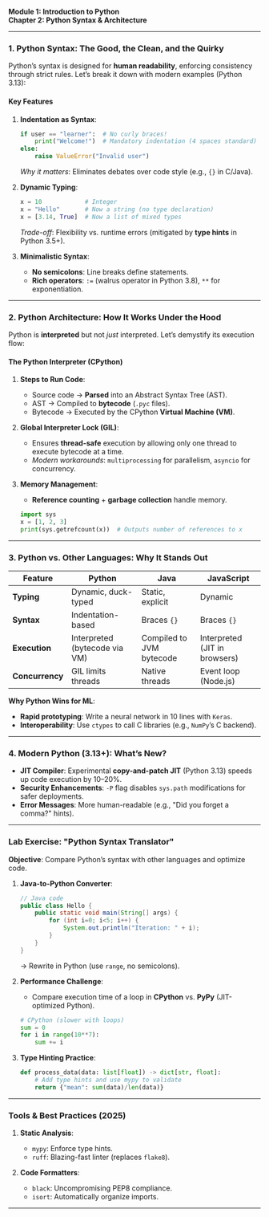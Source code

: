**Module 1: Introduction to Python**  
**Chapter 2: Python Syntax & Architecture**  

---

### **1. Python Syntax: The Good, the Clean, and the Quirky**  
Python’s syntax is designed for **human readability**, enforcing consistency through strict rules. Let’s break it down with modern examples (Python 3.13):  

#### **Key Features**  
1. **Indentation as Syntax**:  
   ```python
   if user == "learner":  # No curly braces!
       print("Welcome!")  # Mandatory indentation (4 spaces standard)
   else:
       raise ValueError("Invalid user")
   ```  
   *Why it matters*: Eliminates debates over code style (e.g., `{}` in C/Java).  

2. **Dynamic Typing**:  
   ```python
   x = 10            # Integer
   x = "Hello"       # Now a string (no type declaration)
   x = [3.14, True]  # Now a list of mixed types
   ```  
   *Trade-off*: Flexibility vs. runtime errors (mitigated by **type hints** in Python 3.5+).  

3. **Minimalistic Syntax**:  
   - **No semicolons**: Line breaks define statements.  
   - **Rich operators**: `:=` (walrus operator in Python 3.8), `**` for exponentiation.  

---

### **2. Python Architecture: How It Works Under the Hood**  
Python is **interpreted** but not *just* interpreted. Let’s demystify its execution flow:  

#### **The Python Interpreter (CPython)**  
1. **Steps to Run Code**:  
   - Source code → **Parsed** into an Abstract Syntax Tree (AST).  
   - AST → Compiled to **bytecode** (`.pyc` files).  
   - Bytecode → Executed by the CPython **Virtual Machine (VM)**.  

2. **Global Interpreter Lock (GIL)**:  
   - Ensures **thread-safe** execution by allowing only one thread to execute bytecode at a time.  
   - *Modern workarounds*: `multiprocessing` for parallelism, `asyncio` for concurrency.  

3. **Memory Management**:  
   - **Reference counting** + **garbage collection** handle memory.  
   ```python
   import sys
   x = [1, 2, 3]
   print(sys.getrefcount(x))  # Outputs number of references to x
   ```  

---

### **3. Python vs. Other Languages: Why It Stands Out**  
| **Feature**          | **Python**                          | **Java**                     | **JavaScript**              |  
|-----------------------|-------------------------------------|------------------------------|------------------------------|  
| **Typing**            | Dynamic, duck-typed                 | Static, explicit              | Dynamic                      |  
| **Syntax**            | Indentation-based                   | Braces `{}`                   | Braces `{}`                  |  
| **Execution**         | Interpreted (bytecode via VM)       | Compiled to JVM bytecode      | Interpreted (JIT in browsers)|  
| **Concurrency**       | GIL limits threads                  | Native threads                | Event loop (Node.js)         |  

**Why Python Wins for ML**:  
- **Rapid prototyping**: Write a neural network in 10 lines with `Keras`.  
- **Interoperability**: Use `ctypes` to call C libraries (e.g., `NumPy`’s C backend).  

---

### **4. Modern Python (3.13+): What’s New?**  
- **JIT Compiler**: Experimental **copy-and-patch JIT** (Python 3.13) speeds up code execution by 10–20%.  
- **Security Enhancements**: `-P` flag disables `sys.path` modifications for safer deployments.  
- **Error Messages**: More human-readable (e.g., "Did you forget a comma?" hints).  

---

### **Lab Exercise: "Python Syntax Translator"**  
**Objective**: Compare Python’s syntax with other languages and optimize code.  
1. **Java-to-Python Converter**:  
   ```java
   // Java code
   public class Hello {
       public static void main(String[] args) {
           for (int i=0; i<5; i++) {
               System.out.println("Iteration: " + i);
           }
       }
   }
   ```  
   → Rewrite in Python (use `range`, no semicolons).  

2. **Performance Challenge**:  
   - Compare execution time of a loop in **CPython** vs. **PyPy** (JIT-optimized Python).  
   ```python
   # CPython (slower with loops)
   sum = 0
   for i in range(10**7):
       sum += i
   ```  

3. **Type Hinting Practice**:  
   ```python
   def process_data(data: list[float]) -> dict[str, float]:
       # Add type hints and use mypy to validate
       return {"mean": sum(data)/len(data)}
   ```  

---

### **Tools & Best Practices (2025)**  
1. **Static Analysis**:  
   - `mypy`: Enforce type hints.  
   - `ruff`: Blazing-fast linter (replaces `flake8`).  

2. **Code Formatters**:  
   - `black`: Uncompromising PEP8 compliance.  
   - `isort`: Automatically organize imports.  

---
